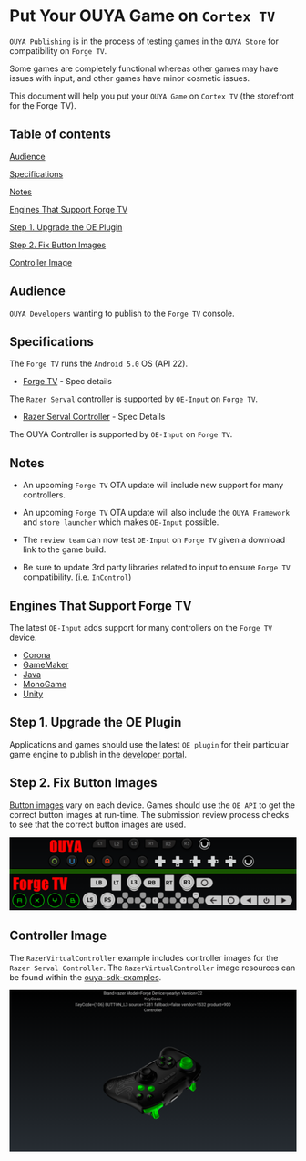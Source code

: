 # Put Your OUYA Game on `Cortex TV`

`OUYA Publishing` is in the process of testing games in the `OUYA Store` for compatibility on `Forge TV`.

Some games are completely functional whereas other games may have issues with input, and other games have minor cosmetic issues.

This document will help you put your `OUYA Game` on `Cortex TV` (the storefront for the Forge TV).

## Table of contents

[Audience](forge_tv.md#audience)

[Specifications](forge_tv.md#specifications)

[Notes](forge_tv.md#notes)

[Engines That Support Forge TV](forge_tv.md#engines-that-support-forge-tv)

[Step 1. Upgrade the OE Plugin](forge_tv.md#step-1--upgrade-the-oe-plugin)

[Step 2. Fix Button Images](forge_tv.md#Step-2--fix-button-images)

[Controller Image](forge_tv.md#controller-image)

## Audience

`OUYA Developers` wanting to publish to the `Forge TV` console.

## Specifications

The `Forge TV` runs the `Android 5.0` OS (API 22).

* [Forge TV](http://www.razerzone.com/gaming-systems/razer-forge-tv) - Spec details

The `Razer Serval` controller is supported by `OE-Input` on `Forge TV`.

* [Razer Serval Controller](http://www.razerzone.com/gaming-controllers/razer-serval) - Spec Details

The OUYA Controller is supported by `OE-Input` on `Forge TV`.

## Notes

* An upcoming `Forge TV` OTA update will include new support for many controllers.

* An upcoming `Forge TV` OTA update will also include the `OUYA Framework` and `store launcher` which makes `OE-Input` possible.

* The `review team` can now test `OE-Input` on `Forge TV` given a download link to the game build.

* Be sure to update 3rd party libraries related to input to ensure `Forge TV` compatibility. (i.e. `InControl`)

## Engines That Support Forge TV

The latest `OE-Input` adds support for many controllers on the `Forge TV` device. 

* [Corona](corona.md)
* [GameMaker](game-maker.md)
* [Java](java.md)
* [MonoGame](mono-game.md)
* [Unity](unity.md)

## Step 1. Upgrade the OE Plugin

Applications and games should use the latest `OE plugin` for their particular game engine to publish in the [developer portal](http://devs.ouya.tv).

## Step 2. Fix Button Images

[Button images](https://github.com/ouya/docs/blob/master/ouya-everywhere.md#controller-images) vary on each device. Games should use the `OE API` to get the correct button images at run-time. The submission review process checks to see that the correct button images are used.

![Button images](forge_tv/image_1.png)

## Controller Image

The `RazerVirtualController` example includes controller images for the `Razer Serval Controller`. The `RazerVirtualController` image resources can be found within the [ouya-sdk-examples](https://github.com/ouya/ouya-sdk-examples/tree/master/Android/RazerVirtualController).

![Serval Image](ouya-everywhere-android-java/image_3.png)
